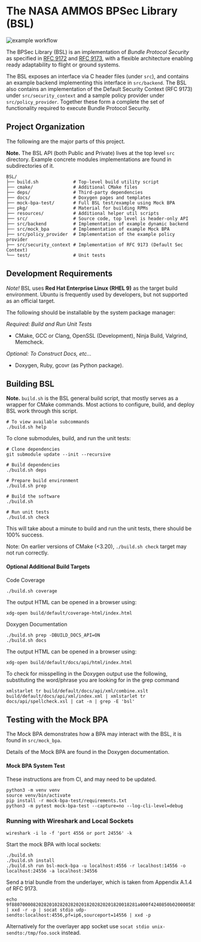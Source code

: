 <!--
Copyright (c) 2025 The Johns Hopkins University Applied Physics
Laboratory LLC.

This file is part of the Bundle Protocol Security Library (BSL).

Licensed under the Apache License, Version 2.0 (the "License");
you may not use this file except in compliance with the License.
You may obtain a copy of the License at
    http://www.apache.org/licenses/LICENSE-2.0
Unless required by applicable law or agreed to in writing, software
distributed under the License is distributed on an "AS IS" BASIS,
WITHOUT WARRANTIES OR CONDITIONS OF ANY KIND, either express or implied.
See the License for the specific language governing permissions and
limitations under the License.

This work was performed for the Jet Propulsion Laboratory, California
Institute of Technology, sponsored by the United States Government under
the prime contract 80NM0018D0004 between the Caltech and NASA under
subcontract 1700763.
-->

# The NASA AMMOS BPSec Library (BSL)

![example workflow](https://github.com/github/docs/actions/workflows/build-test.yml/badge.svg)

The BPSec Library (BSL) is an implementation of *Bundle Protocol Security* as specified in [RFC 9172](https://datatracker.ietf.org/doc/rfc9172/) and [RFC 9173](https://datatracker.ietf.org/doc/rfc9173/), with a flexible architecture enabling ready adaptability to flight or ground systems.

The BSL exposes an interface via C header files (under `src`), and contains an example backend implementing this interface in `src/backend`. The BSL also contains an implementation of the Default Security Context (RFC 9173) under `src/security_context` and a sample policy provider under `src/policy_provider`. Together these form a complete the set of functionality required to execute Bundle Protocol Security.

## Project Organization

The following are the major parts of this project.

**Note.** The BSL API (both Public and Private) lives at the top level `src` directory.
Example concrete modules implementations are found in subdirectories of it.

```
BSL/
├── build.sh             # Top-level build utility script
├── cmake/               # Additional CMake files
├── deps/                # Third-party dependencies
├── docs/                # Doxygen pages and templates
├── mock-bpa-test/       # Full BSL test/example using Mock BPA
├── pkg/                 # Material for building RPMs
├── resources/           # Additional helper util scripts
├── src/                 # Source code, top level is header-only API
├── src/backend          # Implementation of example dynamic backend
├── src/mock_bpa         # Implementation of example Mock BPA
├── src/policy_provider  # Implementation of the example policy provider
├── src/security_context # Implementation of RFC 9173 (Default Sec Context)
└── test/                # Unit tests
```

## Development Requirements

_Note!_ BSL uses **Red Hat Enterprise Linux (RHEL 9)** as the target build environment. Ubuntu is frequently used by developers, but not supported as an official target.

The following should be installable by the system package manager:

_Required: Build and Run Unit Tests_
 * CMake, GCC or Clang, OpenSSL (Development), Ninja Build, Valgrind, Memcheck.

_Optional: To Construct Docs, etc..._
 * Doxygen, Ruby, gcovr (as Python package).

## Building BSL

**Note.** `build.sh` is the BSL general build script, that mostly serves as a wrapper for CMake commands. Most actions to configure, build, and deploy BSL work through this script.
```
# To view available subcommands
./build.sh help
```

To clone submodules, build, and run the unit tests:

```
# Clone dependencies
git submodule update --init --recursive

# Build dependencies
./build.sh deps

# Prepare build environment
./build.sh prep

# Build the software
./build.sh

# Run unit tests
./build.sh check
```

This will take about a minute to build and run the unit tests, there should be 100% success.

Note: On earlier versions of CMake (<3.20), `./build.sh check` target may not run correctly.

#### Optional Additional Build Targets

Code Coverage
```
./build.sh coverage
```

The output HTML can be opened in a browser using:
```
xdg-open build/default/coverage-html/index.html
```

Doxygen Documentation
```
./build.sh prep -DBUILD_DOCS_API=ON
./build.sh docs
```

The output HTML can be opened in a browser using:
```
xdg-open build/default/docs/api/html/index.html
```

To check for misspelling in the Doxygen output use the following, substituting the word/phrase you are looking for in the grep command
```
xmlstarlet tr build/default/docs/api/xml/combine.xslt build/default/docs/api/xml/index.xml | xmlstarlet tr docs/api/spellcheck.xsl | cat -n | grep -E 'bsl'
```

## Testing with the Mock BPA

The Mock BPA demonstrates how a BPA may interact with the BSL, it is found in `src/mock_bpa`.

Details of the Mock BPA are found in the Doxygen documentation.

#### Mock BPA System Test

These instructions are from CI, and may need to be updated.
```
python3 -m venv venv
source venv/bin/activate
pip install -r mock-bpa-test/requirements.txt
python3 -m pytest mock-bpa-test --capture=no --log-cli-level=debug
```

### Running with Wireshark and Local Sockets

```
wireshark -i lo -f 'port 4556 or port 24556' -k
```

Start the mock BPA with local sockets:
```
./build.sh
./build.sh install
./build.sh run bsl-mock-bpa -u localhost:4556 -r localhost:14556 -o localhost:24556 -a localhost:34556
```

Send a trial bundle from the underlayer, which is taken from Appendix A.1.4 of RFC 9173.
```
echo 9f88070000820282010282028202018202820201820018281a000f4240850b0200005856810101018202820201828201078203008181820158403bdc69b3a34a2b5d3a8554368bd1e808f606219d2a10a846eae3886ae4ecc83c4ee550fdfb1cc636b904e2f1a73e303dcd4b6ccece003e95e8164dcc89a156e185010100005823526561647920746f2067656e657261746520612033322d62797465207061796c6f6164ff | xxd -r -p | socat stdio udp-sendto:localhost:4556,pf=ip6,sourceport=14556 | xxd -p
```
Alternatively for the overlayer app socket use `socat stdio unix-sendto:/tmp/foo.sock` instead.

